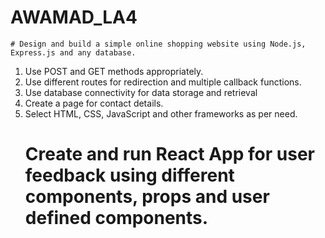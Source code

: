# AWAMAD_LA4
	# Design and build a simple online shopping website using Node.js, Express.js and any database.
	
1. Use POST and GET methods appropriately.
2. Use different routes for redirection and multiple callback functions.
3. Use database connectivity for data storage and retrieval
4. Create a page for contact details.
5. Select HTML, CSS, JavaScript and other frameworks as per need.	
 	# Create and run React App for user feedback using different components, props and user defined components.
